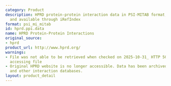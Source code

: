 ```yaml
---
category: Product
description: HPRD protein-protein interaction data in PSI-MITAB format, now archived
  and available through iRefIndex
format: psi_mi_mitab
id: hprd.ppi.data
name: HPRD Protein-Protein Interactions
original_source:
- hprd
product_url: http://www.hprd.org/
warnings:
- File was not able to be retrieved when checked on 2025-10-31_ HTTP 503 error when
  accessing file
- Original HPRD website is no longer accessible. Data has been archived in iRefIndex
  and other interaction databases.
layout: product_detail
---
```


